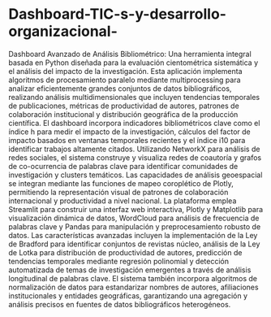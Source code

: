 # Dashboard-TIC-s-y-desarrollo-organizacional-
Dashboard Avanzado de Análisis Bibliométrico: Una herramienta integral basada en Python diseñada para la evaluación cientométrica sistemática y el análisis del impacto de la investigación. Esta aplicación implementa algoritmos de procesamiento paralelo mediante multiprocessing para analizar eficientemente grandes conjuntos de datos bibliográficos, realizando análisis multidimensionales que incluyen tendencias temporales de publicaciones, métricas de productividad de autores, patrones de colaboración institucional y distribución geográfica de la producción científica. El dashboard incorpora indicadores bibliométricos clave como el índice h para medir el impacto de la investigación, cálculos del factor de impacto basados en ventanas temporales recientes y el índice i10 para identificar trabajos altamente citados. Utilizando NetworkX para análisis de redes sociales, el sistema construye y visualiza redes de coautoría y grafos de co-ocurrencia de palabras clave para identificar comunidades de investigación y clusters temáticos. Las capacidades de análisis geoespacial se integran mediante las funciones de mapeo coroplético de Plotly, permitiendo la representación visual de patrones de colaboración internacional y productividad a nivel nacional. La plataforma emplea Streamlit para construir una interfaz web interactiva, Plotly y Matplotlib para visualización dinámica de datos, WordCloud para análisis de frecuencia de palabras clave y Pandas para manipulación y preprocesamiento robusto de datos. Las características avanzadas incluyen la implementación de la Ley de Bradford para identificar conjuntos de revistas núcleo, análisis de la Ley de Lotka para distribución de productividad de autores, predicción de tendencias temporales mediante regresión polinomial y detección automatizada de temas de investigación emergentes a través de análisis longitudinal de palabras clave. El sistema también incorpora algoritmos de normalización de datos para estandarizar nombres de autores, afiliaciones institucionales y entidades geográficas, garantizando una agregación y análisis precisos en fuentes de datos bibliográficos heterogéneos.
